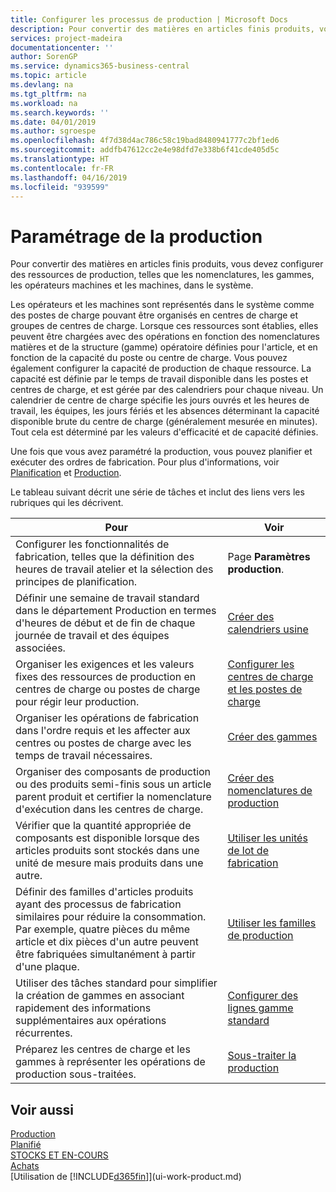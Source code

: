 ```yaml
---
title: Configurer les processus de production | Microsoft Docs
description: Pour convertir des matières en articles finis produits, vous devez configurer des ressources de production, telles que les nomenclatures, les gammes, les opérateurs machines et les machines, dans le système.
services: project-madeira
documentationcenter: ''
author: SorenGP
ms.service: dynamics365-business-central
ms.topic: article
ms.devlang: na
ms.tgt_pltfrm: na
ms.workload: na
ms.search.keywords: ''
ms.date: 04/01/2019
ms.author: sgroespe
ms.openlocfilehash: 4f7d38d4ac786c58c19bad8480941777c2bf1ed6
ms.sourcegitcommit: addfb47612cc2e4e98dfd7e338b6f41cde405d5c
ms.translationtype: HT
ms.contentlocale: fr-FR
ms.lasthandoff: 04/16/2019
ms.locfileid: "939599"
---
```

# <a name="setting-up-manufacturing"></a>Paramétrage de la production
Pour convertir des matières en articles finis produits, vous devez configurer des ressources de production, telles que les nomenclatures, les gammes, les opérateurs machines et les machines, dans le système.

Les opérateurs et les machines sont représentés dans le système comme des postes de charge pouvant être organisés en centres de charge et groupes de centres de charge. Lorsque ces ressources sont établies, elles peuvent être chargées avec des opérations en fonction des nomenclatures matières et de la structure (gamme) opératoire définies pour l'article, et en fonction de la capacité du poste ou centre de charge. Vous pouvez également configurer la capacité de production de chaque ressource. La capacité est définie par le temps de travail disponible dans les postes et centres de charge, et est gérée par des calendriers pour chaque niveau. Un calendrier de centre de charge spécifie les jours ouvrés et les heures de travail, les équipes, les jours fériés et les absences déterminant la capacité disponible brute du centre de charge (généralement mesurée en minutes). Tout cela est déterminé par les valeurs d'efficacité et de capacité définies.  

Une fois que vous avez paramétré la production, vous pouvez planifier et exécuter des ordres de fabrication. Pour plus d'informations, voir [Planification](production-planning.md) et [Production](production-manage-manufacturing.md).  

 Le tableau suivant décrit une série de tâches et inclut des liens vers les rubriques qui les décrivent.   

|**Pour**|**Voir**|  
|------------|-------------|  
|Configurer les fonctionnalités de fabrication, telles que la définition des heures de travail atelier et la sélection des principes de planification.|Page **Paramètres production**.|  
|Définir une semaine de travail standard dans le département Production en termes d'heures de début et de fin de chaque journée de travail et des équipes associées.|[Créer des calendriers usine](production-how-to-create-work-center-calendars.md)|  
|Organiser les exigences et les valeurs fixes des ressources de production en centres de charge ou postes de charge pour régir leur production.|[Configurer les centres de charge et les postes de charge](production-how-to-set-up-work-and-machine-centers.md)|
|Organiser les opérations de fabrication dans l'ordre requis et les affecter aux centres ou postes de charge avec les temps de travail nécessaires.|[Créer des gammes](production-how-to-create-routings.md)|
|Organiser des composants de production ou des produits semi-finis sous un article parent produit et certifier la nomenclature d'exécution dans les centres de charge.|[Créer des nomenclatures de production](production-how-to-create-production-boms.md)|
|Vérifier que la quantité appropriée de composants est disponible lorsque des articles produits sont stockés dans une unité de mesure mais produits dans une autre.|[Utiliser les unités de lot de fabrication](production-how-to-use-the-manufacturing-batch-unit-of-measure.md)|  
|Définir des familles d'articles produits ayant des processus de fabrication similaires pour réduire la consommation. Par exemple, quatre pièces du même article et dix pièces d'un autre peuvent être fabriquées simultanément à partir d'une plaque.|[Utiliser les familles de production](production-how-work-family.md)|
|Utiliser des tâches standard pour simplifier la création de gammes en associant rapidement des informations supplémentaires aux opérations récurrentes.|[Configurer des lignes gamme standard](production-how-set-up-standard-routing-lines.md)|  
|Préparez les centres de charge et les gammes à représenter les opérations de production sous-traitées.|[Sous-traiter la production](production-how-to-subcontract-manufacturing.md)|  

## <a name="see-also"></a>Voir aussi
[Production](production-manage-manufacturing.md)    
[Planifié](production-planning.md)   
[STOCKS ET EN-COURS](inventory-manage-inventory.md)  
[Achats](purchasing-manage-purchasing.md)  
[Utilisation de [!INCLUDE[d365fin](includes/d365fin_md.md)]](ui-work-product.md)

